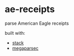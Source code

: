 # ae-receipts

parse American Eagle receipts

built with:
* [stack](https://docs.haskellstack.org/en/stable/README/)
* [megaparsec](http://hackage.haskell.org/package/megaparsec)
